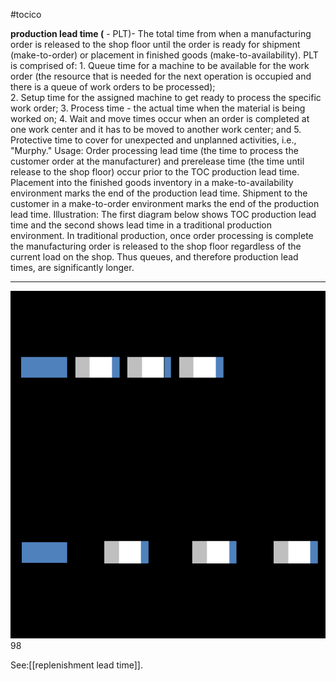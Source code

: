 #tocico

<b>production lead time (</b> - PLT)- The total time from when a manufacturing order is released to the shop floor until the order is ready for shipment (make-to-order) or placement in finished goods (make-to-availability).  PLT is comprised of: 1.  Queue time for a machine to be available for the work order (the resource that is needed for the next 
operation is occupied and there is a queue of work orders to be processed);  
2.  Setup time for the assigned machine to get ready to process the specific work order;  3.  Process time - the actual time when the material is being worked on; 4.  Wait and move times occur when an order is completed at one work center and it has to be moved to 
another work center; and 
5.  Protective time to cover for unexpected and unplanned activities, i.e., "Murphy." 
Usage: Order processing lead time (the time to process the customer order at the manufacturer) and prerelease time (the time until release to the shop floor) occur prior to the TOC production lead time.  Placement into the finished goods inventory in a make-to-availability environment marks the end of the production lead time.  Shipment to the customer in a make-to-order environment marks the end of the production lead time.
Illustration:  The first diagram below shows TOC production lead time and the second shows lead time in a traditional production environment.  In traditional production, once order processing is complete the manufacturing order is released to the shop floor regardless of the current load on the shop.  Thus queues, and therefore production lead times, are significantly longer. 
<hr/>
<img src="./tocico_dictionary_2nd_editio-98_1.png"/>
98 
 
 



See:[[replenishment lead time]].




